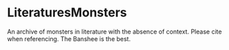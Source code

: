 # LiteraturesMonsters
An archive of monsters in literature with the absence of context.
Please cite when referencing.
The Banshee is the best.
